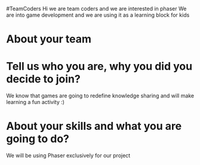 #TeamCoders
Hi we are team coders and we are interested in phaser
We are into game development and we are using it as a learning block for kids

About your team
===========================

Tell us who you are, why you did you decide to join?
=======
We know that games are going to redefine knowledge sharing and will make learning a fun activity :)

About your skills and what you are going to do?
=======
We will be using Phaser exclusively for our project
